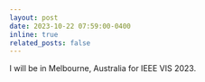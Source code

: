 ```yaml
---
layout: post
date: 2023-10-22 07:59:00-0400
inline: true
related_posts: false
---
```


I will be in Melbourne, Australia for IEEE VIS 2023.
